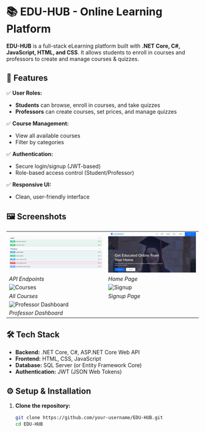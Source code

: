 # 📚 EDU-HUB - Online Learning Platform

**EDU-HUB** is a full-stack eLearning platform built with **.NET Core, C#, JavaScript, HTML, and CSS**. It allows students to enroll in courses and professors to create and manage courses & quizzes.

## 🚀 Features

✅ **User Roles:**  
- **Students** can browse, enroll in courses, and take quizzes  
- **Professors** can create courses, set prices, and manage quizzes  

✅ **Course Management:**  
- View all available courses  
- Filter by categories  

✅ **Authentication:**  
- Secure login/signup (JWT-based)  
- Role-based access control (Student/Professor)  

✅ **Responsive UI:**  
- Clean, user-friendly interface  

## 🖼️ Screenshots

<div align="center">
  <table>
    <tr>
      <td><img src="WhatsApp Image 2025-05-20 at 18.34.34_5b09fb74.jpg" width="100%" alt="API Docs"></td>
      <td><img src="WhatsApp Image 2025-05-20 at 18.35.18_253ca619.jpg" width="100%" alt="Home Page"></td>
    </tr>
    <tr>
      <td><em>API Endpoints</em></td>
      <td><em>Home Page</em></td>
    </tr>
    <tr>
      <td><img src="WhatsApp Image 2025-05-20 at 18.35.44_781c9e54.jpgg" width="100%" alt="Courses"></td>
      <td><img src="WhatsApp%20Image%202025-05-20%20at%2018.36.04_13fb99d8.jpg" width="100%" alt="Signup"></td>
    </tr>
    <tr>
      <td><em>All Courses</em></td>
      <td><em>Signup Page</em></td>
    </tr>
    <tr>
      <td colspan="2"><img src="WhatsApp%20Image%202025-05-20%20at%2018.36.36_78eab420.jpg" width="100%" alt="Professor Dashboard"></td>
    </tr>
    <tr>
      <td colspan="2"><em>Professor Dashboard</em></td>
    </tr>
  </table>
</div>

## 🛠️ Tech Stack

- **Backend:** .NET Core, C#, ASP.NET Core Web API
- **Frontend:** HTML, CSS, JavaScript
- **Database:** SQL Server (or Entity Framework Core)
- **Authentication:** JWT (JSON Web Tokens)

## ⚙️ Setup & Installation

1. **Clone the repository:**
   ```sh
   git clone https://github.com/your-username/EDU-HUB.git
   cd EDU-HUB
